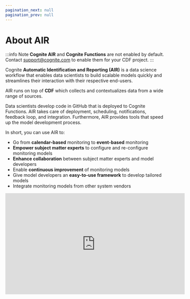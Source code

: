 ```yaml
---
pagination_next: null
pagination_prev: null
---
```


# About AIR

:::info Note
**Cognite AIR** and **Cognite Functions** are not enabled by default. Contact [support@cognite.com](mailto:support@cognite.com) to enable them for your CDF project.
:::

Cognite **Automatic Identification and Reporting (AIR)** is a data science workflow that enables data scientists to build scalable models quickly and streamlines their interaction with their respective end-users.

AIR runs on top of **CDF** which collects and contextualizes data from a wide range of sources.

Data scientists develop code in GitHub that is deployed to Cognite Functions. AIR takes care of deployment, scheduling, notifications, feedback loop, and integration. Furthermore, AIR provides tools that speed up the model development process.

In short, you can use AIR to:

- Go from **calendar-based** monitoring to **event-based** monitoring
- **Empower subject matter experts** to configure and re-configure monitoring models
- **Enhance collaboration** between subject matter experts and model developers
- Enable **continuous improvement** of monitoring models
- Give model developers an **easy-to-use framework** to develop tailored models
- Integrate monitoring models from other system vendors

<iframe width="560" height="315" src="https://www.youtube.com/embed/oKWyU3sp9fc" frameborder="0" allow="accelerometer; autoplay; encrypted-media; gyroscope; picture-in-picture" allowfullscreen></iframe>
